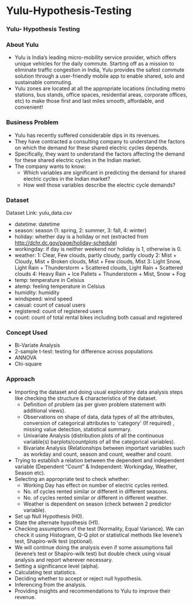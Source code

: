# Yulu-Hypothesis-Testing
### Yulu- Hypothesis Testing

### About Yulu
- Yulu is India’s leading micro-mobility service provider, which offers unique vehicles for the daily commute. Starting off as a mission to eliminate traffic congestion in India, Yulu provides the safest commute solution through a user-friendly mobile app to enable shared, solo and sustainable commuting.
- Yulu zones are located at all the appropriate locations (including metro stations, bus stands, office spaces, residential areas, corporate offices, etc) to make those first and last miles smooth, affordable, and convenient!

### Business Problem
- Yulu has recently suffered considerable dips in its revenues.
- They have contracted a consulting company to understand the factors on which the demand for these shared electric cycles depends.
- Specifically, they want to understand the factors affecting the demand for these shared electric cycles in the Indian market.
- The company wants to know:
  - Which variables are significant in predicting the demand for shared electric cycles in the Indian market?
  - How well those variables describe the electric cycle demands?
 
### Dataset
Dataset Link: yulu_data.csv
- datetime: datetime
- season: season (1: spring, 2: summer, 3: fall, 4: winter)
- holiday: whether day is a holiday or not (extracted from http://dchr.dc.gov/page/holiday-schedule)
- workingday: if day is neither weekend nor holiday is 1, otherwise is 0.
- weather:
  1: Clear, Few clouds, partly cloudy, partly cloudy
  2: Mist + Cloudy, Mist + Broken clouds, Mist + Few clouds, Mist
  3: Light Snow, Light Rain + Thunderstorm + Scattered clouds, Light Rain + Scattered clouds
  4: Heavy Rain + Ice Pallets + Thunderstorm + Mist, Snow + Fog
- temp: temperature in Celsius
- atemp: feeling temperature in Celsius
- humidity: humidity
- windspeed: wind speed
- casual: count of casual users
- registered: count of registered users
- count: count of total rental bikes including both casual and registered

### Concept Used
- Bi-Variate Analysis
- 2-sample t-test: testing for difference across populations
- ANNOVA
- Chi-square

### Approach
- Importing the dataset and doing usual exploratory data analysis steps like checking the structure & characteristics of the dataset.
  - Definition of problem (as per given problem statement with additional views).
  - Observations on shape of data, data types of all the attributes, conversion of categorical attributes to 'category' (If required) , missing value detection, statistical summary.
  - Univariate Analysis (distribution plots of all the continuous variable(s) barplots/countplots of all the categorical variables).
  - Bivariate Analysis (Relationships between important variables such as workday and count, season and count, weather and count.
- Trying to establish a relation between the dependent and independent variable (Dependent “Count” & Independent: Workingday, Weather, Season etc).
- Selecting an appropriate test to check whether:
  - Working Day has effect on number of electric cycles rented.
  - No. of cycles rented similar or different in different seasons.
  - No. of cycles rented similar or different in different weather.
  - Weather is dependent on season (check between 2 predictor variable).
- Set up Null Hypothesis (H0).
- State the alternate hypothesis (H1).
- Checking assumptions of the test (Normality, Equal Variance). We can check it using Histogram, Q-Q plot or statistical methods like levene’s test, Shapiro-wilk test (optional).
- We will continue doing the analysis even if some assumptions fail (levene’s test or Shapiro-wilk test) but double check using visual analysis and report wherever necessary.
- Setting a significance level (alpha).
- Calculating test statistics.
- Deciding whether to accept or reject null hypothesis.
- Inferencing from the analysis.
- Providing insights and recommendations to Yulu to improve their revenue.
